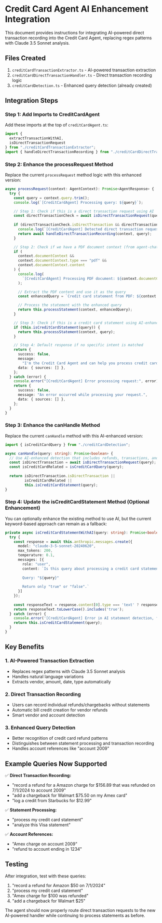 # Credit Card Agent AI Enhancement Integration

This document provides instructions for integrating AI-powered direct transaction recording into the Credit Card Agent, replacing regex patterns with Claude 3.5 Sonnet analysis.

## Files Created

1. `creditCardTransactionExtractor.ts` - AI-powered transaction extraction
2. `creditCardDirectTransactionHandler.ts` - Direct transaction recording logic
3. `creditCardDetection.ts` - Enhanced query detection (already created)

## Integration Steps

### Step 1: Add Imports to CreditCardAgent

Add these imports at the top of `creditCardAgent.ts`:

```typescript
import { 
  extractTransactionWithAI, 
  isDirectTransactionRequest 
} from "./creditCardTransactionExtractor";
import { handleDirectTransactionRecording } from "./creditCardDirectTransactionHandler";
```

### Step 2: Enhance the processRequest Method

Replace the current `processRequest` method logic with this enhanced version:

```typescript
async processRequest(context: AgentContext): Promise<AgentResponse> {
  try {
    const query = context.query.trim();
    console.log(`[CreditCardAgent] Processing query: ${query}`);

    // Step 1: Check if this is a direct transaction request using AI
    const directTransactionCheck = await isDirectTransactionRequest(query);
    
    if (directTransactionCheck.isDirectTransaction && directTransactionCheck.confidence > 0.6) {
      console.log(`[CreditCardAgent] Detected direct transaction request with ${directTransactionCheck.confidence} confidence`);
      return await handleDirectTransactionRecording(context, query);
    }

    // Step 2: Check if we have a PDF document context (from agent-chat route)
    if (
      context.documentContext &&
      context.documentContext.type === "pdf" &&
      context.documentContext.content
    ) {
      console.log(
        `[CreditCardAgent] Processing PDF document: ${context.documentContext.name}`
      );

      // Extract the PDF content and use it as the query
      const enhancedQuery = `Credit card statement from PDF: ${context.documentContext.name}\n\n${query}`;

      // Process the statement with the enhanced query
      return this.processStatement(context, enhancedQuery);
    }

    // Step 3: Check if this is a credit card statement using AI-enhanced detection
    if (this.isCreditCardStatement(query)) {
      return this.processStatement(context, query);
    }

    // Step 4: Default response if no specific intent is matched
    return {
      success: false,
      message:
        "I'm the Credit Card Agent and can help you process credit card statements or record individual transactions. Please provide a credit card statement or transaction details for me to analyze.",
      data: { sources: [] },
    };
  } catch (error) {
    console.error("[CreditCardAgent] Error processing request:", error);
    return {
      success: false,
      message: "An error occurred while processing your request.",
      data: { sources: [] },
    };
  }
}
```

### Step 3: Enhance the canHandle Method

Replace the current `canHandle` method with this AI-enhanced version:

```typescript
import { isCreditCardQuery } from "./creditCardDetection";

async canHandle(query: string): Promise<boolean> {
  // Use AI-enhanced detection that includes refunds, transactions, and statements
  const isDirectTransaction = await isDirectTransactionRequest(query);
  const isCreditCardRelated = isCreditCardQuery(query);
  
  return isDirectTransaction.isDirectTransaction || 
         isCreditCardRelated || 
         this.isCreditCardStatement(query);
}
```

### Step 4: Update the isCreditCardStatement Method (Optional Enhancement)

You can optionally enhance the existing method to use AI, but the current keyword-based approach can remain as a fallback:

```typescript
private async isCreditCardStatementWithAI(query: string): Promise<boolean> {
  try {
    const response = await this.anthropic.messages.create({
      model: "claude-3-5-sonnet-20240620",
      max_tokens: 200,
      temperature: 0.1,
      messages: [{
        role: "user",
        content: `Is this query about processing a credit card statement (not individual transactions)? 
        
        Query: "${query}"
        
        Return only "true" or "false".`
      }]
    });
    
    const responseText = response.content[0].type === 'text' ? response.content[0].text : '';
    return responseText.toLowerCase().includes('true');
  } catch (error) {
    console.error('[CreditCardAgent] Error in AI statement detection, falling back to keywords:', error);
    return this.isCreditCardStatement(query);
  }
}
```

## Key Benefits

### 1. **AI-Powered Transaction Extraction**
- Replaces regex patterns with Claude 3.5 Sonnet analysis
- Handles natural language variations
- Extracts vendor, amount, date, type automatically

### 2. **Direct Transaction Recording**
- Users can record individual refunds/chargebacks without statements
- Automatic bill credit creation for vendor refunds
- Smart vendor and account detection

### 3. **Enhanced Query Detection**
- Better recognition of credit card refund patterns
- Distinguishes between statement processing and transaction recording
- Handles account references like "account 2009"

## Example Queries Now Supported

✅ **Direct Transaction Recording:**
- "record a refund for a Amazon charge for $156.89 that was refunded on 7/1/2024 to account 2009"
- "add a chargeback for Walmart $75.50 on my Amex card"
- "log a credit from Starbucks for $12.99"

✅ **Statement Processing:**
- "process my credit card statement"
- "analyze this Visa statement"

✅ **Account References:**
- "Amex charge on account 2009"
- "refund to account ending in 1234"

## Testing

After integration, test with these queries:
1. "record a refund for Amazon $50 on 7/1/2024"
2. "process my credit card statement" 
3. "Amex charge for $100 was refunded"
4. "add a chargeback for Walmart $25"

The agent should now properly route direct transaction requests to the new AI-powered handler while continuing to process statements as before.
